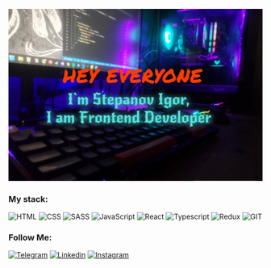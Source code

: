 [![Header](./bg.jpeg)](https://www.linkedin.com/in/igor-stepanov1)


### My stack:

![HTML](https://img.shields.io/badge/-HTML-090909?style=for-the-badge&logo=html5&logoColor=CC0000)
![CSS](https://img.shields.io/badge/-CSS-090909?style=for-the-badge&logo=css3&logoColor=097CDB)
![SASS](https://img.shields.io/badge/-SASS-090909?style=for-the-badge&logo=SASS&logoColor=B4068E)
![JavaScript](https://img.shields.io/badge/-JavaScript-090909?style=for-the-badge&logo=JavaScript&logoColor=F8C52C)
![React](https://img.shields.io/badge/-React-090909?style=for-the-badge&logo=react&logoColor=097CDB)
![Typescript](https://img.shields.io/badge/-typescript-090909?style=for-the-badge&logo=typescript&logoColor=097CDB)
![Redux](https://img.shields.io/badge/-Redux-090909?style=for-the-badge&logo=Redux&logoColor=097CDB)
![GIT](https://img.shields.io/badge/-GIT-090909?style=for-the-badge&logo=GIT&logoColor=CC0000)

### Follow Me:

[![Telegram](https://img.shields.io/badge/-Telegram-090909?style=for-the-badge&logo=telegram&logoColor=27A0D9)](https://t.me/stpkk)
[![Linkedin](https://img.shields.io/badge/-Linkedin-090909?style=for-the-badge&logo=linkedin&logoColor=1195F5)](www.linkedin.com/in/igor-stepanov1)
[![Instagram](https://img.shields.io/badge/-Instagram-090909?style=for-the-badge&logo=instagram&logoColor=B4068E)](https://www.instagram.com/stpkkkk)
